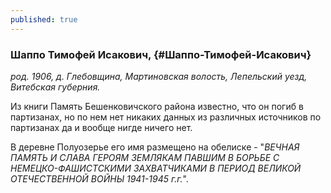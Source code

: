 ```yaml
---
published: true
---
```


### Шаппо Тимофей Исакович,  {#Шаппо-Тимофей-Исакович}

_род. 1906, д. Глебовщина, Мартиновская волость, Лепельский уезд, Витебская губерния._



Из книги Память Бешенковичского района известно, что он погиб в партизанах, но по нем нет никаких данных из различных источников по партизанах да и вообще нигде ничего нет.

В деревне Полуозерье его имя размещено на обелиске - "<i>ВЕЧНАЯ ПАМЯТЬ И СЛАВА ГЕРОЯМ ЗЕМЛЯКАМ ПАВШИМ В БОРЬБЕ С НЕМЕЦКО-ФАШИСТСКИМИ ЗАХВАТЧИКАМИ 
В ПЕРИОД ВЕЛИКОЙ ОТЕЧЕСТВЕННОЙ ВОЙНЫ 1941-1945 г.г.</i>".
        
